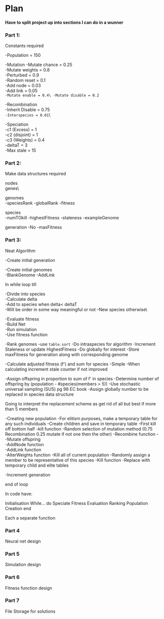 # Plan
#### Have to split project up into sections I can do in a wunner

### Part 1:

Constants required


  -Population = 150


  -Mutation
    -Mutate chance = 0.25\
    -Mutate weights = 0.8\
      -Perturbed = 0.9\
      -Random reset = 0.1\
    -Add node = 0.03\
    -Add link = 0.05\
    `-Mutate enable = 0.4\
    -Mutate disable = 0.2`


  -Recombination\
    -Inherit Disable = 0.75\
    `-Interspecies = 0.01`\


  -Speciation\
    -c1 (Excess) = 1\
    -c2 (disjoint) = 1\
    -c3 (Weights) = 0.4\
    -deltaT = 3\
    -Max stale = 15





### Part 2:

Make data structures required

  nodes\
  genes\

  genomes\
    -speciesRank
    -globalRank
    -fitness

  species\
    -numTOkill
    -highestFitness
    -staleness
    -exampleGenome

  generation
    -No
    -maxFitness




### Part 3:

Neat Algorithm

  -Create initial generation

  -Create initial genomes\
    -BlankGenome
    -AddLink


In while loop till

  -Divide into species\
    -Calculate delta\
    -Add to species when delta< deltaT\
      -Will be order in some way meaningful or not
    -New species otherwise\

  -Evaluate fitness\
    -Build Net\
    -Run simulation\
    -Use fitness function

  -Rank genomes
    -use `table.sort`
    -Do intraspecies for algorithm
      -Increment Staleness or update HighestFitness
    -Do globally for interest
      -Store maxFitness for generation along with corresponding genome

  -Calculate adjusted fitness (f') and sum for species
    -Simple
    -When calculating increment stale counter if not improved

  -Assign offspring in proportion to sum of f' in species
    -Determine number of offspring by (population - #species(members > 5))
    -Use stochastic universal sampling (SUS) pg 98 EC book
    -Assign globally number to be replaced in species data structure


Going to interpret the replacement scheme as get rid of all but best if more than 5 members

  -Creating new population
    -For elitism purposes, make a temporary table for any such individuals
    -Create children and save in temporary table
      -First kill off bottom half
        -kill function
      -Random selection of mutation method (0.75 Recombination 0.25 mutate if not one then the other)
        -Recombine function
          -
        -Mutate offspring\
          -AddNode function\
          -AddLink function\
          -AlterWeights function
    -Kill all of current population
      -Randomly assign a member to be representative of this species
      -Kill function
    -Replace with temporary child and elite tables


  -Increment generation

end of loop



In code have:

  Initialisation
  While... do
    Speciate
    Fitness Evaluation
    Ranking
    Population Creation
  end

Each a separate function


### Part 4

Neural net design


### Part 5

Simulation design


### Part 6

Fitness function design


### Part 7
File Storage for solutions
